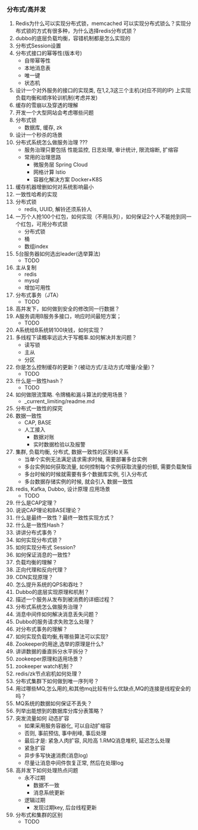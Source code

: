 ### 分布式/高并发
1. Redis为什么可以实现分布式锁，memcached 可以实现分布式锁么？实现分布式锁的方式有很多种，为什么选择redis分布式锁？
2. dubbo的底层负载均衡，容错机制都是怎么实现的
3. 分布式Session设置
4. 分布式接口的幂等性(版本号)
    - 自带幂等性
    - 本地消息表
    - 唯一键
    - 状态机
5. 设计一个对外服务的接口的实现类, 在1,2,3这三个主机(对应不同的IP) 上实现 负载均衡和顺序轮训机制(考虑并发)
6. 缓存的雪崩以及穿透的理解
7. 开发一个大型网站会考虑哪些问题
8. 分布式锁
    - 数据库, 缓存, zk
9. 设计一个秒杀的场景
10. 分布式系统怎么做服务治理 ???
    - 服务治理只要包括 性能监控, 日志处理, 审计统计, 限流熔断, 扩缩容
    - 常用的治理思路
        - 微服务层 Spring Cloud
        - 网格计算 lstio
        - 容器化解决方案 Docker+K8S
11. 缓存机器增删如何对系统影响最小
12. 一致性哈希的实现
13. 分布式锁
    - redis, UUID, 解铃还须系铃人
14. 一万个人抢100个红包，如何实现（不用队列），如何保证2个人不能抢到同一个红包，可用分布式锁
    - 分布式锁
    - 桶
    - 数组index
15. 5台服务器如何选出leader(选举算法)
    - TODO
16. 主从复制
    - redis
    - mysql
    - 增加可用性
17. 分布式事务（JTA）
    - TODO
18. 高并发下，如何做到安全的修改同一行数据？
19. A服务调用B服务多接口，响应时间最短方案；
    - TODO
20. A系统给B系统转100块钱，如何实现？
21. 多线程下读概率远远大于写概率.如何解决并发问题？
    - 读写锁
    - 主从
    - 分区
22. 你是怎么控制缓存的更新？(被动方式/主动方式/增量/全量)？
    - TODO
23. 什么是一致性hash？
    - TODO
24. 如何做限流策略. 令牌桶和漏斗算法的使用场景？
    - _current_limiting/readme.md
25. 分布式一致性的探究
26. 数据一致性
    - CAP, BASE
    - 人工接入
        - 数据对账
        - 实时数据检验以及报警
27. 集群, 负载均衡, 分布式, 数据一致性的区别和关系
    - 当单个实例无法满足请求需求时候, 需要部署多台实例
    - 多台实例如何获取流量, 如何控制每个实例获取流量的份额, 需要负载聚恒
    - 多台时候的时候就需要有多个数据库实例, 引入分布式
    - 多台数据存储实例的时候, 就会引入 数据一致性
28. redis, Kafka, Dubbo, 设计原理 应用场景
    - TODO
1. 什么是CAP定理？
1. 说说CAP理论和BASE理论？
1. 什么是最终一致性？最终一致性实现方式？
1. 什么是一致性Hash？
1. 讲讲分布式事务？
1. 如何实现分布式锁？
1. 如何实现分布式 Session?
1. 如何保证消息的一致性?
1. 负载均衡的理解？
1. 正向代理和反向代理？
1. CDN实现原理？
1. 怎么提升系统的QPS和吞吐？
1. Dubbo的底层实现原理和机制？
1. 描述一个服务从发布到被消费的详细过程？
1. 分布式系统怎么做服务治理？
1. 消息中间件如何解决消息丢失问题？
1. Dubbo的服务请求失败怎么处理？
1. 对分布式事务的理解？
1. 如何实现负载均衡,有哪些算法可以实现?
1. Zookeeper的用途,选举的原理是什么?
1. 讲讲数据的垂直拆分水平拆分？
1. zookeeper原理和适用场景？
1. zookeeper watch机制？
1. redis/zk节点宕机如何处理？
1. 分布式集群下如何做到唯一序列号？
1. 用过哪些MQ,怎么用的,和其他mq比较有什么优缺点,MQ的连接是线程安全的吗？
1. MQ系统的数据如何保证不丢失？
1. 列举出能想到的数据库分库分表策略？
1. 突发流量如何 动态扩容
    - 如果采用服务容器化, 可以自动扩缩容
    - 否则, 事前预估, 事中削峰, 事后处理
    - 最后才是: 紧急人肉扩容, 风险高
1.RMQ消息堆积, 延迟怎么处理
    - 紧急扩容
    - 异步多写快速消费(消息log)
    - 尽量让消息中间件恢复正常, 然后在处理log
1. 高并发下如何处理热点问题
    - 永不过期
        - 数据不一致
        - 消息系统更新
    - 逻辑过期
        - 发现过期key, 后台线程更新
1. 分布式和集群的区别
    - TODO
    
    
